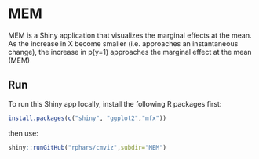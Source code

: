 # MEM

MEM is a Shiny application that visualizes the marginal effects at the mean. As the increase in X become smaller (i.e. approaches an instantaneous change),
the increase in p(y=1) approaches the marginal effect at the mean (MEM)

## Run

To run this Shiny app locally, install the following R packages first:

```r
install.packages(c("shiny", "ggplot2","mfx"))
```

then use:

```r
shiny::runGitHub("rphars/cmviz",subdir="MEM")
```